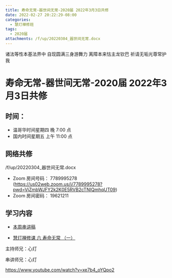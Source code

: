 ```yaml
---
title: 寿命无常-器世间无常-2020届 2022年3月3日共修
date: 2022-02-27 20:22:29-08:00
categories:
  - 慧灯禅修班
tags:
  - 2020届
attachments: /f/up/20220304_器世间无常.docx
---
```

诸法等性本基法界中 自现圆满三身游舞力 
离障本来怙主龙钦巴 祈请无垢光尊常护我

# 寿命无常-器世间无常-2020届 2022年3月3日共修

## 时间：

* 温哥华时间星期四 晚 7:00 点
* 国内时间星期五 上午 11:00 点

## 网络共修
/f/up/20220304_器世间无常.docx
* Zoom 房间号码： 7789995278 (<https://us02web.zoom.us/j/7789995278?pwd=VjZmbWJFY2k2K0E5RVB2cTNIQmhqUT09>)
* Zoom 房间密码： 19621211

## 学习内容

* [本周串讲稿](/f/up/20220304_器世间无常.docx)

* [慧灯禅修课 六 寿命无常 （一）](https://www.youtube.com/watch?v=cdNgjkBYFGk&list=PLQU9iXcMduTfoo8rKZhj69k-OOas8C1Of&index=7&ab_channel=%E6%85%A7%E7%81%AF%E4%B9%8B%E5%85%89%E7%BD%91%E7%AB%99) 

主持师兄：心灯

串讲师兄：心灯

<https://www.youtube.com/watch?v=xe7b4_oYQpo2>